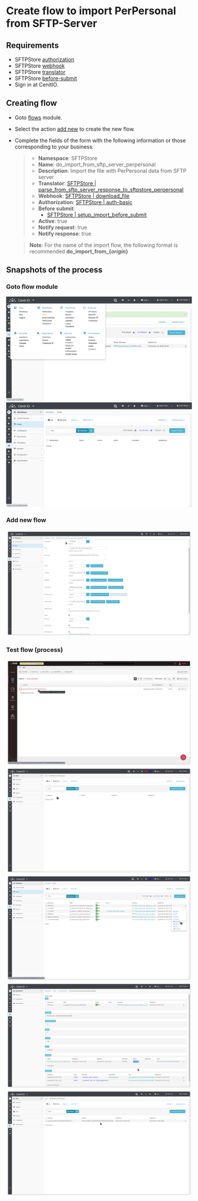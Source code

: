 # Create flow to import PerPersonal from SFTP-Server

## Requirements

* SFTPStore [authorization](authorizations/sftp-store.md)
* SFTPStore [webhook](webhooks/sftp-store-download-file.md)
* SFTPStore [translator](translators/parse_from_sftp_server_download_response_to_sftpstore_perpersonal.md)
* SFTPStore [before-submit](algorithms/sftpstore-setup_import_before_submit.md)
* Sign in at CenitIO.[<i class="fa fa-external-link" aria-hidden="true"></i>](https://cenit.io/users/sign_in)

## Creating flow

* Goto [flows](https://cenit.io/flow) module.
* Select the action [add new](https://cenit.io/flow/new) to create the new flow.
* Complete the fields of the form with the following information or those corresponding to your business:

    >- **Namespace**: SFTPStore
    >- **Name**: do_import_from_sftp_server_perpersonal
    >- **Description**: Import the file with PerPersonal data from SFTP server
    >- **Translator**: [SFTPStore | parse_from_sftp_server_response_to_sftpstore_perpersonal](translators/parse_from_sftp_server_download_response_to_sftpstore_perpersonal.md)
    >- **Webhook**: [SFTPStore | download_file](webhooks/sftp-store-download-file.md)
    >- **Authorization**: [SFTPStore | auth-basic](authorizations/sftp-store.md)
    >- **Before submit**: 
    >   - [SFTPStore | setup_import_before_submit](algorithms/sftpstore-setup_import_before_submit)
    >- **Active**: true
    >- **Notify request**: true
    >- **Notify response**: true

    > **Note**: For the name of the import flow, the following format is recommended **do_import_from\_\{*origin*\}**

## Snapshots of the process

### Goto flow module

   ![](../assets/snapshots/sftp-store-flow/snapshots-001.png)
   ![](../assets/snapshots/sftp-store-flow/snapshots-002.png)
    
### Add new flow

   ![](../assets/snapshots/sftp-store-flow/snapshots-303.png)

### Test flow (process)

   ![](../assets/snapshots/sftp-store-flow/snapshots-304.png)
   ![](../assets/snapshots/sftp-store-flow/snapshots-305.png)
   ![](../assets/snapshots/sftp-store-flow/snapshots-306.png)
   ![](../assets/snapshots/sftp-store-flow/snapshots-307.png)
   ![](../assets/snapshots/sftp-store-flow/snapshots-308.png)
